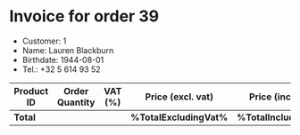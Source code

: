 # Invoice for order 39

- Customer: 1
- Name: Lauren Blackburn
- Birthdate: 1944-08-01
- Tel.: +32 5 614 93 52

| Product ID | Order Quantity | VAT (%) | Price (excl. vat) | Price (incl. VAT) |
|------------|----------------|---------|-------------------|-------------------|
| **Total** |                 |         | **%TotalExcludingVat%**| **%TotalIncludingVat%** |


